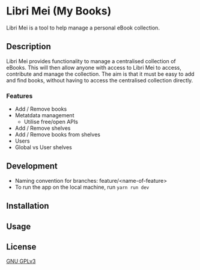 # Libri Mei (My Books)

Libri Mei is a tool to help manage a personal eBook collection.

## Description

Libri Mei provides functionality to manage a centralised collection of eBooks.  This will then allow anyone with access to Libri Mei to access, contribute and manage the collection.  The aim is that it must be easy to add and find books, without having to access the centralised collection directly.

### Features
- Add / Remove books
- Metatdata management
  - Utilise free/open APIs
- Add / Remove shelves
- Add / Remove books from shelves
- Users
- Global vs User shelves

## Development
- Naming convention for branches: feature/&lt;name-of-feature&gt;
- To run the app on the local machine, run `yarn run dev`

## Installation

## Usage

## License
[GNU GPLv3](/LICENSE)